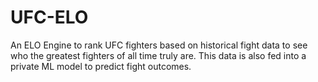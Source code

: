# UFC-ELO

An ELO Engine to rank UFC fighters based on historical fight data to see who the greatest fighters of all time truly are. This data is also fed into a private ML model to predict fight outcomes.
